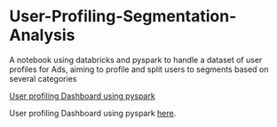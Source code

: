 # User-Profiling-Segmentation-Analysis

A notebook using databricks and pyspark to handle a dataset of user profiles for Ads, aiming to profile and split users to segments based on several categories


[User profiling Dashboard using pyspark]([https://example.com/content](https://databricks-prod-cloudfront.cloud.databricks.com/public/4027ec902e239c93eaaa8714f173bcfc/7173899576930101/1352709599770819/814834989057929/latest.html)https://databricks-prod-cloudfront.cloud.databricks.com/public/4027ec902e239c93eaaa8714f173bcfc/7173899576930101/1352709599770819/814834989057929/latest.html)

User profiling Dashboard using pyspark [here]([https://example.com/content](https://example.com/content](https://databricks-prod-cloudfront.cloud.databricks.com/public/4027ec902e239c93eaaa8714f173bcfc/7173899576930101/1352709599770819/814834989057929/latest.html)https://databricks-prod-cloudfront.cloud.databricks.com/public/4027ec902e239c93eaaa8714f173bcfc/7173899576930101/1352709599770819/814834989057929/latest.html)https://example.com/content](https://databricks-prod-cloudfront.cloud.databricks.com/public/4027ec902e239c93eaaa8714f173bcfc/7173899576930101/1352709599770819/814834989057929/latest.html)https://databricks-prod-cloudfront.cloud.databricks.com/public/4027ec902e239c93eaaa8714f173bcfc/7173899576930101/1352709599770819/814834989057929/latest.html).
